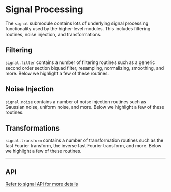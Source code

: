 # Signal Processing

The `signal` submodule contains lots of underlying signal processing functionality used by the higher-level modules. This includes filtering routines, noise injection, and transformations.

## Filtering

`signal.filter` contains a number of filtering routines such as a generic second order section biquad filter, resampling, normalizing, smoothing, and more. Below we highlight a few of these routines.

## Noise Injection

`signal.noise` contains a number of noise injection routines such as Gaussian noise, uniform noise, and more. Below we highlight a few of these routines.

## Transformations

`signal.transform` contains a number of transformation routines such as the fast Fourier transform, the inverse fast Fourier transform, and more. Below we highlight a few of these routines.

---

## API

[Refer to signal API for more details](../api/signal.md)
